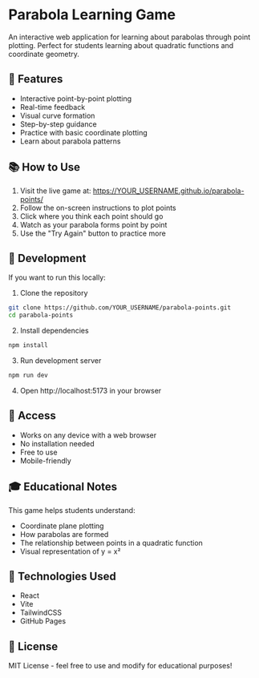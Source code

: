 # Parabola Learning Game

An interactive web application for learning about parabolas through point plotting. Perfect for students learning about quadratic functions and coordinate geometry.

## 🎯 Features

- Interactive point-by-point plotting
- Real-time feedback
- Visual curve formation
- Step-by-step guidance
- Practice with basic coordinate plotting
- Learn about parabola patterns

## 📚 How to Use

1. Visit the live game at: https://YOUR_USERNAME.github.io/parabola-points/
2. Follow the on-screen instructions to plot points
3. Click where you think each point should go
4. Watch as your parabola forms point by point
5. Use the "Try Again" button to practice more

## 🔧 Development

If you want to run this locally:

1. Clone the repository
```bash
git clone https://github.com/YOUR_USERNAME/parabola-points.git
cd parabola-points
```

2. Install dependencies
```bash
npm install
```

3. Run development server
```bash
npm run dev
```

4. Open http://localhost:5173 in your browser

## 📱 Access

- Works on any device with a web browser
- No installation needed
- Free to use
- Mobile-friendly

## 🎓 Educational Notes

This game helps students understand:
- Coordinate plane plotting
- How parabolas are formed
- The relationship between points in a quadratic function
- Visual representation of y = x²

## 🚀 Technologies Used

- React
- Vite
- TailwindCSS
- GitHub Pages

## 📝 License

MIT License - feel free to use and modify for educational purposes!